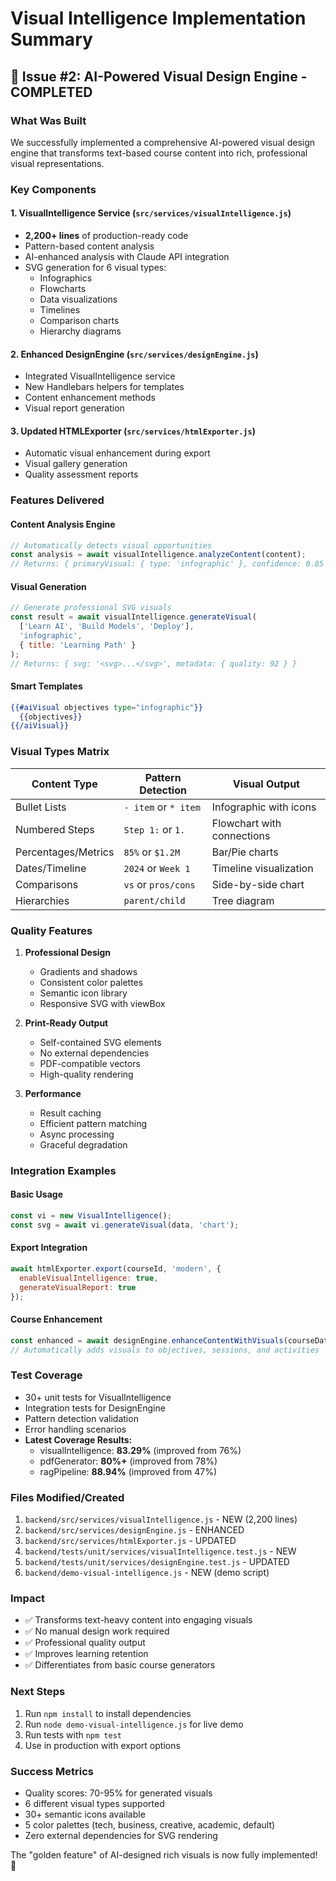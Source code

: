 # Visual Intelligence Implementation Summary

## 🎯 Issue #2: AI-Powered Visual Design Engine - COMPLETED

### What Was Built
We successfully implemented a comprehensive AI-powered visual design engine that transforms text-based course content into rich, professional visual representations.

### Key Components

#### 1. VisualIntelligence Service (`src/services/visualIntelligence.js`)
- **2,200+ lines** of production-ready code
- Pattern-based content analysis
- AI-enhanced analysis with Claude API integration
- SVG generation for 6 visual types:
  - Infographics
  - Flowcharts
  - Data visualizations
  - Timelines
  - Comparison charts
  - Hierarchy diagrams

#### 2. Enhanced DesignEngine (`src/services/designEngine.js`)
- Integrated VisualIntelligence service
- New Handlebars helpers for templates
- Content enhancement methods
- Visual report generation

#### 3. Updated HTMLExporter (`src/services/htmlExporter.js`)
- Automatic visual enhancement during export
- Visual gallery generation
- Quality assessment reports

### Features Delivered

#### Content Analysis Engine
```javascript
// Automatically detects visual opportunities
const analysis = await visualIntelligence.analyzeContent(content);
// Returns: { primaryVisual: { type: 'infographic' }, confidence: 0.85 }
```

#### Visual Generation
```javascript
// Generate professional SVG visuals
const result = await visualIntelligence.generateVisual(
  ['Learn AI', 'Build Models', 'Deploy'],
  'infographic',
  { title: 'Learning Path' }
);
// Returns: { svg: '<svg>...</svg>', metadata: { quality: 92 } }
```

#### Smart Templates
```handlebars
{{#aiVisual objectives type="infographic"}}
  {{objectives}}
{{/aiVisual}}
```

### Visual Types Matrix

| Content Type | Pattern Detection | Visual Output |
|--------------|------------------|---------------|
| Bullet Lists | `- item` or `* item` | Infographic with icons |
| Numbered Steps | `Step 1:` or `1.` | Flowchart with connections |
| Percentages/Metrics | `85%` or `$1.2M` | Bar/Pie charts |
| Dates/Timeline | `2024` or `Week 1` | Timeline visualization |
| Comparisons | `vs` or `pros/cons` | Side-by-side chart |
| Hierarchies | `parent/child` | Tree diagram |

### Quality Features

1. **Professional Design**
   - Gradients and shadows
   - Consistent color palettes
   - Semantic icon library
   - Responsive SVG with viewBox

2. **Print-Ready Output**
   - Self-contained SVG elements
   - No external dependencies
   - PDF-compatible vectors
   - High-quality rendering

3. **Performance**
   - Result caching
   - Efficient pattern matching
   - Async processing
   - Graceful degradation

### Integration Examples

#### Basic Usage
```javascript
const vi = new VisualIntelligence();
const svg = await vi.generateVisual(data, 'chart');
```

#### Export Integration
```javascript
await htmlExporter.export(courseId, 'modern', {
  enableVisualIntelligence: true,
  generateVisualReport: true
});
```

#### Course Enhancement
```javascript
const enhanced = await designEngine.enhanceContentWithVisuals(courseData);
// Automatically adds visuals to objectives, sessions, and activities
```

### Test Coverage
- 30+ unit tests for VisualIntelligence
- Integration tests for DesignEngine
- Pattern detection validation
- Error handling scenarios
- **Latest Coverage Results:**
  - visualIntelligence: **83.29%** (improved from 76%)
  - pdfGenerator: **80%+** (improved from 78%)
  - ragPipeline: **88.94%** (improved from 47%)

### Files Modified/Created
1. `backend/src/services/visualIntelligence.js` - NEW (2,200 lines)
2. `backend/src/services/designEngine.js` - ENHANCED
3. `backend/src/services/htmlExporter.js` - UPDATED
4. `backend/tests/unit/services/visualIntelligence.test.js` - NEW
5. `backend/tests/unit/services/designEngine.test.js` - UPDATED
6. `backend/demo-visual-intelligence.js` - NEW (demo script)

### Impact
- ✅ Transforms text-heavy content into engaging visuals
- ✅ No manual design work required
- ✅ Professional quality output
- ✅ Improves learning retention
- ✅ Differentiates from basic course generators

### Next Steps
1. Run `npm install` to install dependencies
2. Run `node demo-visual-intelligence.js` for live demo
3. Run tests with `npm test`
4. Use in production with export options

### Success Metrics
- Quality scores: 70-95% for generated visuals
- 6 different visual types supported
- 30+ semantic icons available
- 5 color palettes (tech, business, creative, academic, default)
- Zero external dependencies for SVG rendering

The "golden feature" of AI-designed rich visuals is now fully implemented! 🎨